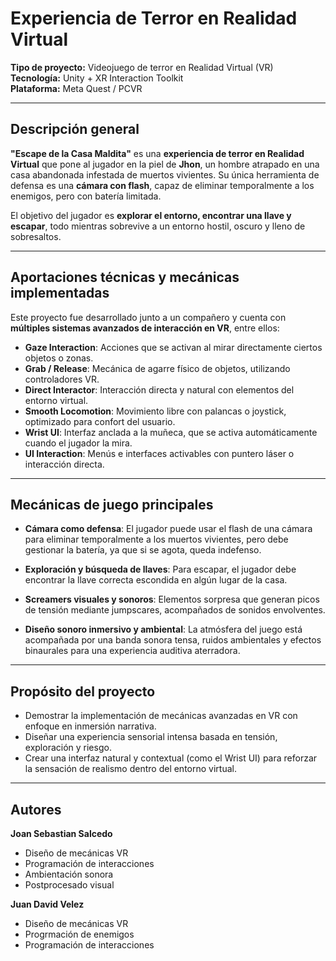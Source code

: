 # Experiencia de Terror en Realidad Virtual

**Tipo de proyecto:** Videojuego de terror en Realidad Virtual (VR)  
**Tecnología:** Unity + XR Interaction Toolkit  
**Plataforma:** Meta Quest / PCVR  


---

##  Descripción general

**"Escape de la Casa Maldita"** es una **experiencia de terror en Realidad Virtual** que pone al jugador en la piel de **Jhon**, un hombre atrapado en una casa abandonada infestada de muertos vivientes. Su única herramienta de defensa es una **cámara con flash**, capaz de eliminar temporalmente a los enemigos, pero con batería limitada.

El objetivo del jugador es **explorar el entorno, encontrar una llave y escapar**, todo mientras sobrevive a un entorno hostil, oscuro y lleno de sobresaltos.

---

##  Aportaciones técnicas y mecánicas implementadas

Este proyecto fue desarrollado junto a un compañero y cuenta con **múltiples sistemas avanzados de interacción en VR**, entre ellos:

-  **Gaze Interaction**: Acciones que se activan al mirar directamente ciertos objetos o zonas.
-  **Grab / Release**: Mecánica de agarre físico de objetos, utilizando controladores VR.
-  **Direct Interactor**: Interacción directa y natural con elementos del entorno virtual.
-  **Smooth Locomotion**: Movimiento libre con palancas o joystick, optimizado para confort del usuario.
-  **Wrist UI**: Interfaz anclada a la muñeca, que se activa automáticamente cuando el jugador la mira.
-  **UI Interaction**: Menús e interfaces activables con puntero láser o interacción directa.

---

##  Mecánicas de juego principales

-  **Cámara como defensa**: El jugador puede usar el flash de una cámara para eliminar temporalmente a los muertos vivientes, pero debe gestionar la batería, ya que si se agota, queda indefenso.
  
-  **Exploración y búsqueda de llaves**: Para escapar, el jugador debe encontrar la llave correcta escondida en algún lugar de la casa.

-  **Screamers visuales y sonoros**: Elementos sorpresa que generan picos de tensión mediante jumpscares, acompañados de sonidos envolventes.

-  **Diseño sonoro inmersivo y ambiental**: La atmósfera del juego está acompañada por una banda sonora tensa, ruidos ambientales y efectos binaurales para una experiencia auditiva aterradora.

---

##  Propósito del proyecto

- Demostrar la implementación de mecánicas avanzadas en VR con enfoque en inmersión narrativa.
- Diseñar una experiencia sensorial intensa basada en tensión, exploración y riesgo.
- Crear una interfaz natural y contextual (como el Wrist UI) para reforzar la sensación de realismo dentro del entorno virtual.

---

##  Autores

**Joan Sebastian Salcedo**  
- Diseño de mecánicas VR  
- Programación de interacciones  
- Ambientación sonora
- Postprocesado visual


**Juan David Velez**  
- Diseño de mecánicas VR 
- Progrmación de enemigos
- Programación de interacciones  
